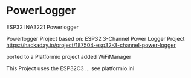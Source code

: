 # PowerLogger
ESP32 INA3221 Powerlogger


Powerlogger Project based on:
ESP32 3-Channel Power Logger Project
https://hackaday.io/project/187504-esp32-3-channel-power-logger

ported to a Platformio project
added WiFiManager

This Project uses the ESP32C3 ... see platformio.ini
